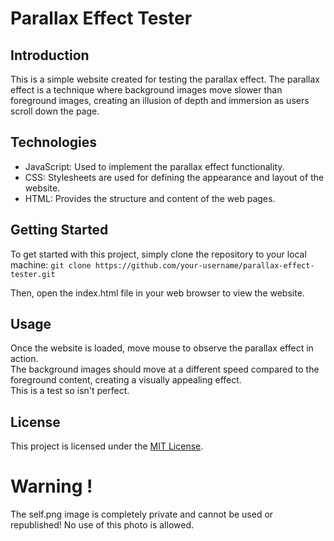 # Parallax Effect Tester

## Introduction

This is a simple website created for testing the parallax effect. The parallax effect is a technique where background images move slower than foreground images, creating an illusion of depth and immersion as users scroll down the page.

## Technologies

* JavaScript: Used to implement the parallax effect functionality.
* CSS: Stylesheets are used for defining the appearance and layout of the website.
* HTML: Provides the structure and content of the web pages.

## Getting Started

To get started with this project, simply clone the repository to your local machine:
```git clone https://github.com/your-username/parallax-effect-tester.git```

Then, open the index.html file in your web browser to view the website.

## Usage

Once the website is loaded, move mouse to observe the parallax effect in action.   
The background images should move at a different speed compared to the foreground content, creating a visually appealing effect.   
This is a test so isn't perfect.

## License

This project is licensed under the [MIT License](https://fr.wikipedia.org/wiki/Licence_MIT).   

# Warning !

The self.png image is completely private and cannot be used or republished!
No use of this photo is allowed.
